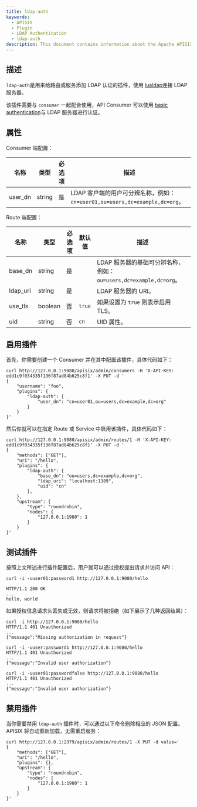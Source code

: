 ```yaml
---
title: ldap-auth
keywords:
  - APISIX
  - Plugin
  - LDAP Authentication
  - ldap-auth
description: This document contains information about the Apache APISIX ldap-auth Plugin.
---
```


<!--
#
# Licensed to the Apache Software Foundation (ASF) under one or more
# contributor license agreements.  See the NOTICE file distributed with
# this work for additional information regarding copyright ownership.
# The ASF licenses this file to You under the Apache License, Version 2.0
# (the "License"); you may not use this file except in compliance with
# the License.  You may obtain a copy of the License at
#
#     http://www.apache.org/licenses/LICENSE-2.0
#
# Unless required by applicable law or agreed to in writing, software
# distributed under the License is distributed on an "AS IS" BASIS,
# WITHOUT WARRANTIES OR CONDITIONS OF ANY KIND, either express or implied.
# See the License for the specific language governing permissions and
# limitations under the License.
#
-->

## 描述

`ldap-auth`是用来给路由或服务添加 LDAP 认证的插件，使用 [lualdap](https://lualdap.github.io/lualdap/)连接 LDAP 服务器。

该插件需要与 `consumer` 一起配合使用，API Consumer 可以使用 [basic authentication](https://en.wikipedia.org/wiki/Basic_access_authentication)与 LDAP 服务器进行认证。

## 属性

Consumer 端配置：

| 名称    | 类型   | 必选项 | 描述                                                                      |
| ------- | ------ | -------- | -------------------------------------------------------------------------------- |
| user_dn | string | 是     | LDAP 客户端的用户可分辨名称，例如：`cn=user01,ou=users,dc=example,dc=org`。 |

Route 端配置：

| 名称     | 类型    | 必选项 | 默认值 | 描述                                                            |
|----------|---------|----------|---------|------------------------------------------------------------------------|
| base_dn  | string  | 是     |         | LDAP 服务器的基础可分辨名称，例如：`ou=users,dc=example,dc=org`。|
| ldap_uri | string  | 是     |         | LDAP 服务器的 URI。                                                |
| use_tls  | boolean | 否    | `true`  | 如果设置为 `true` 则表示启用 TLS。                                             |
| uid      | string  | 否    | `cn`    | UID 属性。                                                         |

## 启用插件

首先，你需要创建一个 Consumer 并在其中配置该插件，具体代码如下：

```shell
curl http://127.0.0.1:9080/apisix/admin/consumers -H 'X-API-KEY: edd1c9f034335f136f87ad84b625c8f1' -X PUT -d '
{
    "username": "foo",
    "plugins": {
        "ldap-auth": {
            "user_dn": "cn=user01,ou=users,dc=example,dc=org"
        }
    }
}'
```

然后你就可以在指定 Route 或 Service 中启用该插件，具体代码如下：

```shell
curl http://127.0.0.1:9080/apisix/admin/routes/1 -H 'X-API-KEY: edd1c9f034335f136f87ad84b625c8f1' -X PUT -d '
{
    "methods": ["GET"],
    "uri": "/hello",
    "plugins": {
        "ldap-auth": {
            "base_dn": "ou=users,dc=example,dc=org",
            "ldap_uri": "localhost:1389",
            "uid": "cn"
        },
    },
    "upstream": {
        "type": "roundrobin",
        "nodes": {
            "127.0.0.1:1980": 1
        }
    }
}'
```

## 测试插件

按照上文所述进行插件配置后，用户就可以通过授权提出请求并访问 API：

```shell
curl -i -uuser01:password1 http://127.0.0.1:9080/hello
```

```shell
HTTP/1.1 200 OK
...
hello, world
```

如果授权信息请求头丢失或无效，则请求将被拒绝（如下展示了几种返回结果）：

```shell
curl -i http://127.0.0.1:9080/hello
HTTP/1.1 401 Unauthorized
...
{"message":"Missing authorization in request"}
```

```shell
curl -i -uuser:password1 http://127.0.0.1:9080/hello
HTTP/1.1 401 Unauthorized
...
{"message":"Invalid user authorization"}
```

```shell
curl -i -uuser01:passwordfalse http://127.0.0.1:9080/hello
HTTP/1.1 401 Unauthorized
...
{"message":"Invalid user authorization"}
```

## 禁用插件

当你需要禁用 `ldap-auth` 插件时，可以通过以下命令删除相应的 JSON 配置。APISIX 将自动重新加载，无需重启服务：

```shell
curl http://127.0.0.1:2379/apisix/admin/routes/1 -X PUT -d value='
{
    "methods": ["GET"],
    "uri": "/hello",
    "plugins": {},
    "upstream": {
        "type": "roundrobin",
        "nodes": {
            "127.0.0.1:1980": 1
        }
    }
}'
```